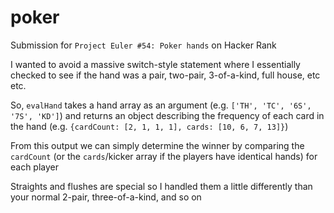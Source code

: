 # poker

Submission for `Project Euler #54: Poker hands` on Hacker Rank

I wanted to avoid a massive switch-style statement where I essentially checked to see if the hand was a pair, two-pair, 3-of-a-kind, full house, etc etc.

So, `evalHand` takes a hand array as an argument (e.g. `['TH', 'TC', '6S', '7S', 'KD']`) and returns an object describing the frequency of each card in the hand (e.g. `{cardCount: [2, 1, 1, 1], cards: [10, 6, 7, 13]}`)

From this output we can simply determine the winner by comparing the `cardCount` (or the `cards`/kicker array if the players have identical hands) for each player

Straights and flushes are special so I handled them a little differently than your normal 2-pair, three-of-a-kind, and so on
